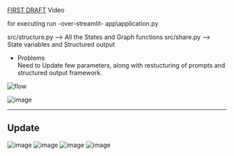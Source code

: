 [FIRST DRAFT](https://www.youtube.com/watch?v=53AwBWctePM) Video <br>

for executing run -over-streamlit- app\application.py<br>

src/structure.py --> All the States and Graph functions
src/share.py --> State variables and Structured output

- Problems <br>
Need to Update few parameters, along with restucturing of prompts and structured output framework.<br>

![flow](https://github.com/user-attachments/assets/581cbe1d-1bd7-4038-b1bb-492a50b783b2)

![image](https://github.com/user-attachments/assets/4b922e8f-2828-48b0-b746-7c93315688a6)

----

## Update
![image](https://github.com/user-attachments/assets/e60d8faa-34b7-4702-82f9-39198cb5d2d1)
![image](https://github.com/user-attachments/assets/661b28b6-9f71-4661-91c5-c94b320613e2)
![image](https://github.com/user-attachments/assets/6616fb3d-cd97-4c4a-b147-4a73ebe45279)
![image](https://github.com/user-attachments/assets/a938435b-7744-48d4-8718-8a724e03a40f)


